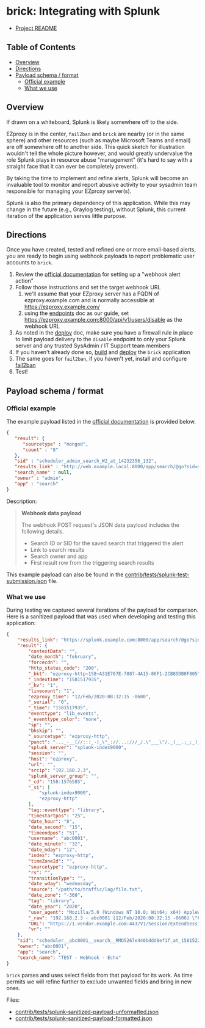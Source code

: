 <!-- omit in toc -->
# brick: Integrating with Splunk

- [Project README](../README.md)

<!-- omit in toc -->
## Table of Contents

- [Overview](#overview)
- [Directions](#directions)
- [Payload schema / format](#payload-schema--format)
  - [Official example](#official-example)
  - [What we use](#what-we-use)

## Overview

If drawn on a whiteboard, Splunk is likely somewhere off to the side.

EZproxy is in the center, `fail2ban` and `brick` are nearby (or in the same
sphere) and other resources (such as maybe Microsoft Teams and email) are off
somewhere off to another side. This quick sketch for illustration wouldn't
tell the whole picture however, and would greatly undervalue the role Splunk
plays in resource abuse "management" (it's hard to say with a straight face
that it can ever be completely prevent).

By taking the time to implement and refine alerts, Splunk will become an
invaluable tool to monitor and report abusive activity to your sysadmin team
responsible for managing your EZproxy server(s).

Splunk is also the primary dependency of this application. While this may
change in the future (e.g., Graylog testing), without Splunk, this current
iteration of the application serves little purpose.

## Directions

Once you have created, tested and refined one or more email-based alerts, you
are ready to begin using webhook payloads to report problematic user accounts
to `brick`.

1. Review the [official documentation](references.md) for setting up a "webhook alert action"
1. Follow those instructions and set the target webhook URL
   1. we'll assume that your EZproxy server has a FQDN of ezproxy.example.com
      and is normally accessible at <https://ezproxy.example.com/>
   2. using the [endpoints](endpoints.md) doc as our guide, set
      <https://ezproxy.example.com:8000/api/v1/users/disable> as the webhook
      URL
1. As noted in the [deploy](deploy.md) doc, make sure you have a firewall
   rule in place to limit payload delivery to the `disable` endpoint to only
   your Splunk server and any trusted SysAdmin / IT Support team members
1. If you haven't already done so, [build](build.md) and [deploy](deploy.md)
   the `brick` application
1. The same goes for `fail2ban`, if you haven't yet, install and configure
   [fail2ban](fail2ban.md)
1. Test!

## Payload schema / format

### Official example

The example payload listed in the [official documentation](references.md) is
provided below.

```json
{
   "result": {
      "sourcetype" : "mongod",
      "count" : "8"
   },
   "sid" : "scheduler_admin_search_W2_at_14232356_132",
   "results_link" : "http://web.example.local:8000/app/search/@go?sid=scheduler_admin_search_W2_at_14232356_132",
   "search_name" : null,
   "owner" : "admin",
   "app" : "search"
}
```

Description:

> **Webhook data payload**
>
> The webhook POST request's JSON data payload includes the following details.
>
> - Search ID or SID for the saved search that triggered the alert
> - Link to search results
> - Search owner and app
> - First result row from the triggering search results

This example payload can also be found in the
[contrib/tests/splunk-test-submission.json](../contrib/tests/splunk-test-submission.json)
file.

### What we use

During testing we captured several iterations of the payload for comparison.
Here is a sanitized payload that was used when developing and testing this
application:

```json
{
    "results_link": "https://splunk.example.com:8000/app/search/@go?sid=scheduler__abc0001__search__RMD5267e440bddd8ef1f_at_1581522000_11805",
    "result": {
        "contextData": "",
        "date_month": "february",
        "forcecdn": "",
        "http_status_code": "200",
        "_bkt": "ezproxy-http~158~A31E767E-7887-4A15-86F1-2CB85DB0F805",
        "_indextime": "1581517935",
        "_kv": "1",
        "linecount": "1",
        "ezproxy_time": "12/Feb/2020:08:32:15 -0600",
        "_serial": "0",
        "_time": "1581517935",
        "eventtype": "lib_events",
        "_eventtype_color": "none",
        "sp": "",
        "bhskip": "",
        "_sourcetype": "ezproxy-http",
        "punct": "..._-__[//:::_-]_\"_://...:///_/.\"___\"/._(__.;_;_)_",
        "splunk_server": "splunk-index9000",
        "session": "",
        "host": "ezproxy",
        "url": "",
        "srcip": "192.168.2.3",
        "splunk_server_group": "",
        "_cd": "158:1576585",
        "_si": [
            "splunk-index9000",
            "ezproxy-http"
        ],
        "tag::eventtype": "library",
        "timestartpos": "25",
        "date_hour": "8",
        "date_second": "15",
        "timeendpos": "51",
        "username": "abc0001",
        "date_minute": "32",
        "date_mday": "12",
        "index": "ezproxy-http",
        "timeZoneId": "",
        "sourcetype": "ezproxy-http",
        "rs": "",
        "transitionType": "",
        "date_wday": "wednesday",
        "source": "/path/to/traffic/log/file.txt",
        "date_zone": "-360",
        "tag": "library",
        "date_year": "2020",
        "user_agent": "Mozilla/5.0 (Windows NT 10.0; Win64; x64) AppleWebKit/537.36 (KHTML, like Gecko) Chrome/80.0.3987.100 Safari/537.36",
        "_raw": "192.168.2.3 - abc0001 [12/Feb/2020:08:32:15 -0600] \"POST https://1.vendor.example.com:443/V1/Session/ExtendSessionActiveBrowser HTTP/1.1\" 200 0 \"Mozilla/5.0 (Windows NT 10.0; Win64; x64) AppleWebKit/537.36 (KHTML, like Gecko) Chrome/80.0.3987.100 Safari/537.36\"",
        "URL": "https://1.vendor.example.com:443/V1/Session/ExtendSessionActiveBrowser",
        "vr": ""
    },
    "sid": "scheduler__abc0001__search__RMD5267e440bddd8ef1f_at_1581522000_11805",
    "owner": "abc0001",
    "app": "search",
    "search_name": "TEST - Webhook - Echo"
}
```

`brick` parses and uses select fields from that payload for its work. As time
permits we will refine further to exclude unwanted fields and bring in new
ones.

Files:

- [contrib/tests/splunk-sanitized-payload-unformatted.json](../contrib/tests/splunk-sanitized-payload-unformatted.json)
- [contrib/tests/splunk-sanitized-payload-formatted.json](../contrib/tests/splunk-sanitized-payload-formatted.json)
